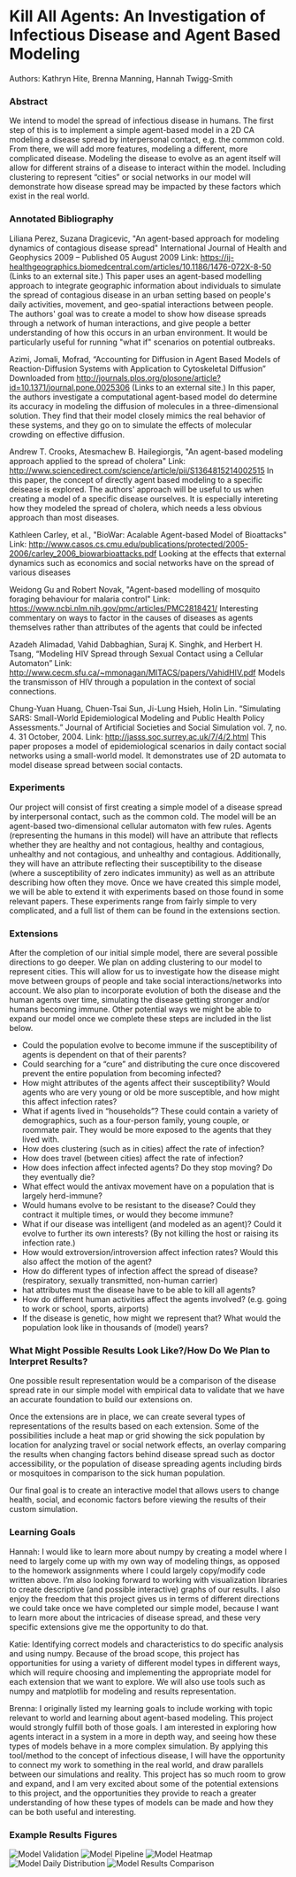 # Kill All Agents: An Investigation of Infectious Disease and Agent Based Modeling
Authors: Kathryn Hite, Brenna Manning, Hannah Twigg-Smith

### Abstract
We intend to model the spread of infectious disease in humans. The first step of this is to implement a simple agent-based model in a 2D CA modeling a disease spread by interpersonal contact, e.g. the common cold. From there, we will add more features, modeling a different, more complicated disease. Modeling the disease to evolve as an agent itself will allow for different strains of a disease to interact within the model.  Including clustering to represent “cities” or social networks in our model will demonstrate how disease spread may be impacted by these factors which exist in the real world. 

### Annotated Bibliography
Liliana Perez, Suzana Dragicevic, "An agent-based approach for modeling dynamics of contagious disease spread" International Journal of Health and Geophysics 2009 – Published 05 August 2009 Link: https://ij-healthgeographics.biomedcentral.com/articles/10.1186/1476-072X-8-50 (Links to an external site.) 
This paper uses an agent-based modelling approach to integrate geographic information about individuals to simulate the spread of contagious disease in an urban setting based on people's daily activities, movement, and geo-spatial interactions between people. The authors' goal was to create a model to show how disease spreads through a network of human interactions, and give people a better understanding of how this occurs in an urban environment. It would be particularly useful for running "what if" scenarios on potential outbreaks.

Azimi, Jomali, Mofrad, “Accounting for Diffusion in Agent Based Models of Reaction-Diffusion Systems with Application to Cytoskeletal Diffusion” Downloaded from http://journals.plos.org/plosone/article?id=10.1371/journal.pone.0025306 (Links to an external site.) In this paper, the authors investigate a computational agent-based model do determine its accuracy in modeling the diffusion of molecules in a three-dimensional solution. They find that their model closely mimics the real behavior of these systems, and they go on to simulate the effects of molecular crowding on effective diffusion.

Andrew T. Crooks, Atesmachew B. Hailegiorgis, "An agent-based modeling approach applied to the spread of cholera" Link: http://www.sciencedirect.com/science/article/pii/S1364815214002515 In this paper, the concept of directly agent based modeling to a specific deisease is explored. The authors' approach will be useful to us when creating a model of a specific disease ourselves. It is especially intereting how they modeled the spread of cholera, which needs a less obvious approach than most diseases.

Kathleen Carley, et al., "BioWar: Acalable Agent-based Model of Bioattacks" Link: http://www.casos.cs.cmu.edu/publications/protected/2005-2006/carley_2006_biowarbioattacks.pdf Looking at the effects that external dynamics such as economics and social networks have on the spread of various diseases

Weidong Gu and Robert Novak, "Agent-based modelling of mosquito foraging behaviour for malaria control" Link: https://www.ncbi.nlm.nih.gov/pmc/articles/PMC2818421/ Interesting commentary on ways to factor in the causes of diseases as agents themselves rather than attributes of the agents that could be infected

Azadeh Alimadad, Vahid Dabbaghian, Suraj K. Singhk, and Herbert H. Tsang, “Modeling HIV Spread through Sexual Contact using a Cellular Automaton” Link: http://www.cecm.sfu.ca/~mmonagan/MITACS/papers/VahidHIV.pdf  Models the transmisson of HIV through a population in the context of social connections. 

Chung-Yuan Huang, Chuen-Tsai Sun, Ji-Lung Hsieh, Holin Lin. “Simulating SARS: Small-World Epidemiological Modeling and Public Health Policy Assessments.”  Journal of Artificial Societies and Social Simulation vol. 7, no. 4. 31 October, 2004.
Link: http://jasss.soc.surrey.ac.uk/7/4/2.html  This paper proposes a model of epidemiological scenarios in daily contact social networks using a small-world model. It demonstrates use of 2D automata to model disease spread between social contacts.


### Experiments
Our project will consist of first creating a simple model of a disease spread by interpersonal contact, such as the common cold. The model will be an agent-based two-dimensional cellular automaton with few rules. Agents (representing the humans in this model) will have an attribute that reflects whether they are healthy and not contagious, healthy and contagious, unhealthy and not contagious, and unhealthy and contagious. Additionally, they will have an attribute reflecting their susceptibility to the disease (where a susceptibility of zero indicates immunity) as well as an attribute describing how often they move.
Once we have created this simple model, we will be able to extend it with experiments based on those found in some relevant papers. These experiments range from fairly simple to very complicated, and a full list of them can be found in the extensions section.

### Extensions
After the completion of our initial simple model, there are several possible directions to go deeper. We plan on adding clustering to our model to represent cities. This will allow for us to investigate how the disease might move between groups of people and take social interactions/networks into account. We also plan to incorporate evolution of both the disease and the human agents over time, simulating the disease getting stronger and/or humans becoming immune. Other potential ways we might be able to expand our model once we complete these steps are included in the list below.


- Could the population evolve to become immune if the susceptibility of agents is dependent on that of their parents?
- Could searching for a “cure” and distributing the cure once discovered prevent the entire population from becoming infected?
- How might attributes of the agents affect their susceptibility? Would agents who are very young or old be more susceptible, and how might this affect infection rates?
- What if agents lived in “households”? These could contain a variety of demographics, such as a four-person family, young couple, or roommate pair. They would be more exposed to the agents that they lived with.
- How does clustering (such as in cities) affect the rate of infection?
- How does travel (between cities) affect the rate of infection?
- How does infection affect infected agents? Do they stop moving? Do they eventually die?
- What effect would the antivax movement have on a population that is largely herd-immune?
- Would humans evolve to be resistant to the disease? Could they contract it multiple times, or would they become immune?
- What if our disease was intelligent (and modeled as an agent)? Could it evolve to further its own interests? (By not killing the host or raising its infection rate.)
- How would extroversion/introversion affect infection rates? Would this also affect the motion of the agent?
- How do different types of infection affect the spread of disease? (respiratory, sexually transmitted, non-human carrier)
- hat attributes must the disease have to be able to kill all agents?
- How do different human activities affect the agents involved? (e.g. going to work or school, sports, airports)
- If the disease is genetic, how might we represent that? What would the population look like in thousands of (model) years?

### What Might Possible Results Look Like?/How Do We Plan to Interpret Results?
One possible result representation would be a comparison of the disease spread rate in our simple model with empirical data to validate that we have an accurate foundation to build our extensions on.


Once the extensions are in place, we can create several types of representations of the results based on each extension.  Some of the possibilities include a heat map or grid showing the sick population by location for analyzing travel or social network effects, an overlay comparing the results when changing factors behind disease spread such as doctor accessibility, or the population of disease spreading agents including birds or mosquitoes in comparison to the sick human population.


Our final goal is to create an interactive model that allows users to change health, social, and economic factors before viewing the results of their custom simulation.

### Learning Goals

Hannah: I would like to learn more about numpy by creating a model where I need to largely come up with my own way of modeling things, as opposed to the homework assignments where I could largely copy/modify code written above. I’m also looking forward to working with visualization libraries to create descriptive (and possible interactive) graphs of our results. I also enjoy the freedom that this project gives us in terms of different directions we could take once we have completed our simple model, because I want to learn more about the intricacies of disease spread, and these very specific extensions give me the opportunity to do that.

Katie: Identifying correct models and characteristics to do specific analysis and using numpy.  Because of the broad scope, this project has opportunities for using a variety of different model types in different ways, which will require choosing and implementing the appropriate model for each extension that we want to explore.  We will also use tools such as numpy and matplotlib for modeling and results representation.

Brenna: I originally listed my learning goals to include working with topic relevant to world and learning about agent-based modeling. This project would strongly  fulfill both of those goals. I am interested in exploring how agents interact in a system in a more in depth way, and seeing how these types of models behave in a more complex simulation.  By applying this tool/method to the concept of infectious disease, I will have the opportunity to connect my work to something in the real world, and draw parallels between our simulations and reality.  This project has so much room to grow and expand, and I am very excited about some of the potential extensions to this project, and the opportunities they provide to reach a greater understanding of how these types of models can be made and how they can be both useful and interesting.

### Example Results Figures

![Model Validation](./images/image18.png?raw=true "Model Validation")
![Model Pipeline](./images/image03.png?raw=true "Model Pipeline")
![Model Heatmap](./images/image15.png?raw=true "Model Heatmap")
![Model Daily Distribution](./images/image02.png?raw=true "Model Daily Distribution")
![Model Results Comparison](./images/image04.png?raw=true "Model Results Comparison")
